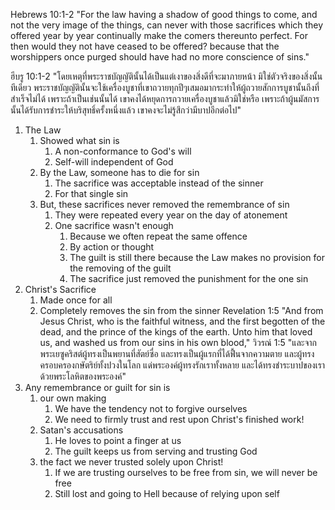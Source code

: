 Hebrews 10:1-2 "For the law having a shadow of good things to come, and not the very image of the things, can never with those sacrifices which they offered year by year continually make the comers thereunto perfect. For then would they not have ceased to be offered? because that the worshippers once purged should have had no more conscience of sins."

ฮีบรู 10:1-2 "โดยเหตุที่พระราชบัญญัตินั้นได้เป็นแต่เงาของสิ่งดีที่จะมาภายหน้า มิใช่ตัวจริงของสิ่งนั้นทีเดียว พระราชบัญญัตินั้นจะใช้เครื่องบูชาที่เขาถวายทุกปีๆเสมอมากระทำให้ผู้ถวายสักการบูชานั้นถึงที่สำเร็จไม่ได้ เพราะถ้าเป็นเช่นนั้นได้ เขาคงได้หยุดการถวายเครื่องบูชาแล้วมิใช่หรือ เพราะถ้าผู้นมัสการนั้นได้รับการชำระให้บริสุทธิ์ครั้งหนึ่งแล้ว เขาคงจะไม่รู้สึกว่ามีบาปอีกต่อไป"

1. The Law
   1. Showed what sin is
      1. A non-conformance to God's will
      2. Self-will independent of God
   2. By the Law, someone has to die for sin
      1. The sacrifice was acceptable instead of the sinner
      2. For that single sin
   3. But, these sacrifices never removed the remembrance of sin
      1. They were repeated every year on the day of atonement
      2. One sacrifice wasn't enough
         1. Because we often repeat the same offence 
         2. By action or thought
         3. The guilt is still there because the Law makes no provision for the removing of the guilt
         4. The sacrifice just removed the punishment for the one sin
2. Christ's Sacrifice
   1. Made once for all
   2. Completely removes the sin from the sinner
      Revelation 1:5 "And from Jesus Christ, who is the faithful witness, and the first begotten of the dead, and the prince of the kings of the earth. Unto him that loved us, and washed us from our sins in his own blood,"
      วิวรณ์ 1:5 "และจากพระเยซูคริสต์ผู้ทรงเป็นพยานที่สัตย์ซื่อ และทรงเป็นผู้แรกที่ได้ฟื้นจากความตาย และผู้ทรงครอบครองกษัตริย์ทั้งปวงในโลก แด่พระองค์ผู้ทรงรักเราทั้งหลาย และได้ทรงชำระบาปของเราด้วยพระโลหิตของพระองค์"
3. Any remembrance or guilt for sin is
   1. our own making
      1. We have the tendency not to forgive ourselves
      2. We need to firmly trust and rest upon Christ's finished work!
   2. Satan's accusations 
      1. He loves to point a finger at us
      2. The guilt keeps us from serving and trusting God
   3. the fact we never trusted solely upon Christ!
      1. If we are trusting ourselves to be free from sin, we will never be free
      2. Still lost and going to Hell because of relying upon self